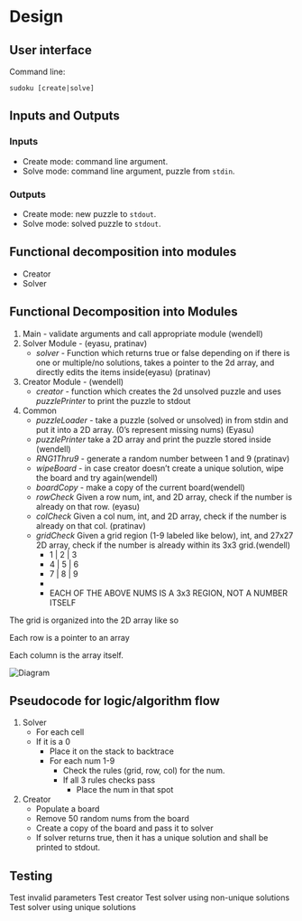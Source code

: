 # Design

## User interface

Command line:
```
sudoku [create|solve]
```

## Inputs and Outputs

### Inputs

- Create mode: command line argument.
- Solve mode: command line argument,  puzzle from `stdin`.

### Outputs

- Create mode: new puzzle to `stdout`.
- Solve mode: solved puzzle to `stdout`.

## Functional decomposition into modules

- Creator
- Solver

## Functional Decomposition into Modules
 
1. Main - validate arguments and call appropriate module (wendell)
2. Solver Module - (eyasu, pratinav)
    -  *solver* - Function which returns true or false depending on if there is one or multiple/no solutions, takes a pointer to the 2d array, and directly edits the items inside(eyasu) (pratinav)
3. Creator Module - (wendell)
    - *creator* - function which creates the 2d unsolved puzzle and uses *puzzlePrinter* to print the puzzle to stdout
4. Common
    - *puzzleLoader* - take a puzzle (solved or unsolved) in from stdin and put it into a 2D array. (0’s represent missing nums) (Eyasu)
    - *puzzlePrinter* take a 2D array and print the puzzle stored inside (wendell)
    - *RNG1Thru9* - generate a random number between 1 and 9 (pratinav)
    - *wipeBoard* - in case creator doesn’t create a unique solution, wipe the board and try again(wendell)
    - *boardCopy* - make a copy of the current board(wendell)
    - *rowCheck* Given a row num, int, and 2D array, check if the number is already on that row. (eyasu)
    - *colCheck* Given a col num, int, and 2D array, check if the number is already on that col. (pratinav)
    - *gridCheck* Given a grid region (1-9 labeled like below), int, and 27x27 2D array, check if the number is already within its 3x3 grid.(wendell)
        - 1 | 2 | 3
        - 4 | 5 | 6
        - 7 | 8 | 9
        - 
        - EACH OF THE ABOVE NUMS IS A 3x3 REGION, NOT A NUMBER ITSELF

The grid is organized into the 2D array like so

Each row is a pointer to an array

Each column is the array itself.

![Diagram](https://beginnersbook.com/wp-content/uploads/2014/01/2D-array-updated.png)

## Pseudocode for logic/algorithm flow

1. Solver
    - For each cell
    - If it is a 0
        - Place it on the stack to backtrace
        - For each num 1-9
            - Check the rules (grid, row, col) for the num.
            - If all 3 rules checks pass
                - Place the num in that spot
2. Creator
    - Populate a board
    - Remove 50 random nums from the board
    - Create a copy of the board and pass it to solver
    - If solver returns true, then it has a unique solution and shall be printed to stdout.

## Testing

Test invalid parameters
Test creator
Test solver using non-unique solutions
Test solver using unique solutions

